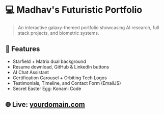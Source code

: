 # 💻 Madhav's Futuristic Portfolio

> An interactive galaxy-themed portfolio showcasing AI research, full stack projects, and biometric systems.

## 🚀 Features
- Starfield + Matrix dual background
- Resume download, GitHub & LinkedIn buttons
- AI Chat Assistant
- Certification Carousel + Orbiting Tech Logos
- Testimonials, Timeline, and Contact Form (EmailJS)
- Secret Easter Egg: Konami Code

## 🌐 Live: [yourdomain.com](https://yourdomain.com)
